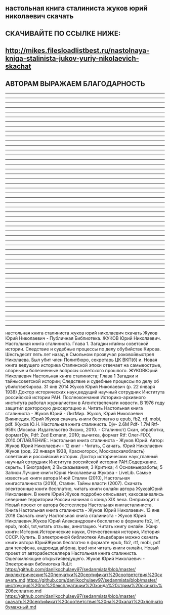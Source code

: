 настольная книга сталиниста жуков юрий николаевич скачать
--------------------------------------------------
СКАЧИВАЙТЕ ПО ССЫЛКЕ НИЖЕ:
--------------------------------------------------
http://mikes.filesloadlistbest.ru/nastolnaya-kniga-stalinista-jukov-yuriy-nikolaevich-skachat
--------------------------------------------------
АВТОРАМ ВЫРАЖАЕМ БЛАГОДАРНОСТЬ
--------------------------------------------------
--------------------------------------------------
--------------------------------------------------
--------------------------------------------------
--------------------------------------------------
--------------------------------------------------
--------------------------------------------------
--------------------------------------------------
--------------------------------------------------
--------------------------------------------------
--------------------------------------------------
--------------------------------------------------
--------------------------------------------------
--------------------------------------------------
--------------------------------------------------
--------------------------------------------------
--------------------------------------------------
--------------------------------------------------
--------------------------------------------------
--------------------------------------------------
--------------------------------------------------
--------------------------------------------------
--------------------------------------------------
--------------------------------------------------
--------------------------------------------------
--------------------------------------------------
--------------------------------------------------
--------------------------------------------------
--------------------------------------------------
--------------------------------------------------
--------------------------------------------------
--------------------------------------------------
--------------------------------------------------
--------------------------------------------------
--------------------------------------------------
--------------------------------------------------
--------------------------------------------------
--------------------------------------------------
--------------------------------------------------
--------------------------------------------------
--------------------------------------------------
--------------------------------------------------
--------------------------------------------------
--------------------------------------------------
--------------------------------------------------
--------------------------------------------------
--------------------------------------------------
--------------------------------------------------
--------------------------------------------------
--------------------------------------------------
--------------------------------------------------
настольная книга сталиниста жуков юрий николаевич скачать Жуков Юрий Николаевич - Публичная Библиотека. ЖУКОВ Юрий Николаевич. Настольная книга сталиниста. Глава 1. Загадки итайны советской истории. Следствие и судебные процессы по делу обубийстве Кирова. Шестьдесят пять лет назад в Смольном прозвучал роковойвыстрел Николаева. Был убит член Политбюро, секретарь ЦК ВКП(б) и. Новая книга ведущего историка Сталинской эпохи отвечает на самыеострые, спорные и болезненные вопросы советского прошлого.  ЖУКОВЮрий Николаевич Настольная книга сталиниста; Глава 1 Загадки и тайнысоветской истории; Следствие и судебные процессы по делу об убийствеКирова. 31 янв 2014  Жуков Юрий Николаевич (р. 22 января 1938)  Доктор исторических наук,ведущий научный сотрудник Института российской истории РАН. Послеокончания Историко-архивного института работал журналистом в Агентствепечати новости. В 1976 году защитил докторскую диссертацию и. Читать Настольная книга сталиниста - Жуков Юрий  - ЛитМир. Жуков, Юрий Николаевич  Википедия. Юрий Жуков  скачать книги бесплатно в epub, fb2, rtf, mobi, pdf. Жуков Ю.Н. Настольная книга сталиниста. Djv- 2.6M Pdf- 1.7M Rtf- 959k (Москва: Издательство Эксмо, 2010. - Сталинист) Скан, обработка, форматDjv, Pdf: Zed Exmann, 2010; вычитка, формат Rtf: Олег-FIXX, 2010.ОГЛАВЛЕНИЕ:. Настольная книга сталиниста - Жуков Юрий. Автор: Жуков Юрий Николаевич - 12 книг - Читать, Скачать. Юрий Николаевич Жуков (род. 22 января 1938, Красногорск, Московскаяобласть)  советский и российский историк. Доктор исторических наук,главный научный сотрудник Института российской истории РАН.Содержание. скрыть. 1 Биография; 2 Высказывания; 3 Критика; 4 Основныеработы; 5 Записи
Лучшие книги Юрия Николаевича Жукова - LiveLib. Самые известные книги автора Иной Сталин (2010), Настольная книгасталиниста (2010), Сталин. Тайны власти (2007). Скачать электронные книги бесплатно, читать книги онлайн автора ЖуковЮрий Николаевич.  В книге Юрий Жуков подробно описывает, какосваивались северные территории России начиная с конца XIX века. Онприходит к  Новый проект от автора бестселлера Настольная книгасталиниста. Книга Настольная книга сталиниста - Жуков Юрий Николаевич. 13 янв 2018  Скачать книгу Настольная книга сталиниста - Жуков Юрий Николаевич,Жуков Юрий Александрович бесплатно в формате fb2, lrf, epub, mobi, txt,читать отзывы, аннотацию. Читать книгу онлайн. Жанр книги: История.Исторические науки, Отечественная история, История СССР. Купить. В электронной библиотеке Альдебаран можно скачать книги автора ЮрийЖуков бесплатно в формате epub, fb2, rtf, mobi, pdf для телефона, андроида,айфона, ipad или читать книги онлайн.  Новый проект от авторабестселлера Настольная книга сталиниста. Ошеломляющие открытияведущего. Жуков Юрий Николаевич - Электронная библиотека RuLit
https://github.com/danilkochulaev97/sedanmiata/blob/master/диэлектрические%20перчатки%20сертификат%20соответствия%20скачать.md
https://github.com/danilkochulaev97/sedanmiata/blob/master/инструкция%20по%20эксплуатации%20хонда%20стрим%20скачать%20бесплатно.md
https://github.com/danilkochulaev97/sedanmiata/blob/master/скачать%20сертификат%20соответствия%20на%20халат%20хлопчатобумажный.md